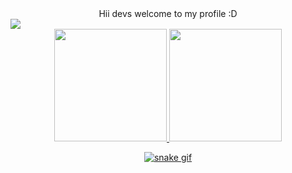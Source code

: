 <div align="center"> 
  Hii devs welcome to my profile :D
  

</div>
<img src ="https://data.whicdn.com/images/350989735/original.gif" >

<div align="center">
  <a href="https://github.com/GilbertoGabriel">
  <img height="180em" src="https://github-readme-stats.vercel.app/api?username=GilbertoGabriel&show_icons=true&theme=github_dark&include_all_commits=true&count_private=true"/>
    <img height="180em" src="https://github-readme-stats.vercel.app/api/top-langs/?username=GilbertoGabriel&layout=compact&langs_count=7&theme=github_dark"/>
</div>
  
<div align="center">
  
![snake gif](https://github.com/GilbertoGabriel/GilbertoGabriel/blob/output/github-contribution-grid-snake.svg)
  
</div>
